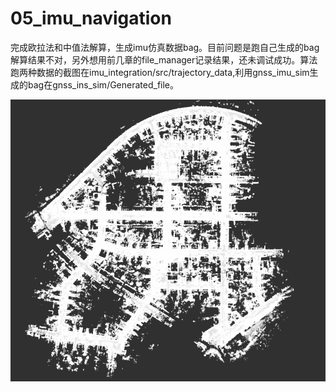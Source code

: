 # 05_imu_navigation

完成欧拉法和中值法解算，生成imu仿真数据bag。目前问题是跑自己生成的bag解算结果不对，另外想用前几章的file_manager记录结果，还未调试成功。算法跑两种数据的截图在imu_integration/src/trajectory_data,利用gnss_imu_sim生成的bag在gnss_ins_sim/Generated_file。

![Image text](https://github.com/XikunLiu-huskit/03-mapping-matching/blob/master/screenshot/map.png)
